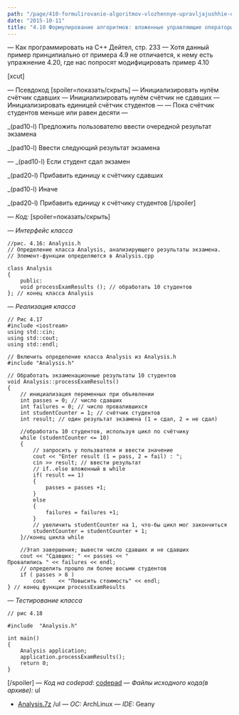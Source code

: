 ```yaml
---
path: "/page/410-formulirovanie-algoritmov-vlozhennye-upravljajushhie-operatory"
date: "2015-10-11"
title: "4.10 Формулирование алгоритмов: вложенные управляющие операторы"
---
```

— Как программировать на C++ Дейтел, стр. 233
— Хотя данный пример принципиально от примера 4.9 не отличается, к нему есть упражнение 4.20, где нас попросят модифицировать пример 4.10

[xcut]

— Псевдокод
[spoiler=показать/скрыть]
— Инициализировать нулём счётчик сдавших
— Инициализировать нулём счётчик не сдавших
— Инициализировать единицей счётчик студентов
— 
— Пока счётчик студентов меньше или равен десяти
— 

_(pad10-l) Предложить пользователю ввести очередной результат экзамена

_(pad10-l) Ввести следующий результат экзамена

— 
_(pad10-l) Если студент сдал экзамен

_(pad20-l) Прибавить единицу к счётчику сдавших

_(pad10-l) Иначе

_(pad20-l) Прибавить единицу к счётчику студентов
[/spoiler]

—  *Код:*
[spoiler=показать/скрыть]

—  *Интерфейс класса*

```
//рис. 4.16: Analysis.h
// Определение класса Analysis, анализирующего результаты экзамена.
// Элемент-функции определяются в Analysis.cpp

class Analysis
{
	public:
	void processExamResults (); // обработать 10 студентов
}; // конец класса Analysis

```

—  *Реализация класса*

```
// Рис 4.17
#include <iostream>
using std::cin;
using std::cout;
using std::endl;

// Включить определение класса Analysis из Analysis.h
#include "Analysis.h"

// Обработать экзаменационные результаты 10 студентов
void Analysis::processExamResults()
{
	// инициализация переменных при объявлении
	int passes = 0; // число сдавших
	int failures = 0; // число провалившихся
	int studentCounter = 1; // счётчик студентов
	int result; // один результат экзамена (1 = сдал, 2 = не сдал)

	//обработать 10 студентов, используя цикл по счётчику
	while (studentCounter <= 10)
	{
		// запросить у пользвателя и ввести значение
		cout << "Enter result (1 = pass, 2 = fail) : ";
		cin >> result; // ввести результат
		// if..else вложенный в while
		if( result == 1)
		{
			passes = passes +1;
		}
		else
		{
			failures = failures +1;
		}
		// увеличить studentCounter на 1, что-бы цикл мог закончиться
		studentCounter = studentCounter + 1;
	}//конец цикла while

	//Этап завершения; вывести число сдавших и не сдавших
	cout << "Сдавших: " << passes << "
Провалились " << failures << endl;
	// определить прошло ли более восьми студентов
	if ( passes > 8 )
		cout	<< "Повысить стоимость" << endl;
} // конец функции processExamResults

```

—  *Тестирование класса*

```
// рис 4.18

#include  "Analysis.h"

int main()
{
	Analysis application;
	application.processExamResults();
	return 0;
}

```
[/spoiler]
—  *Код на codepad*: <a href="http://codepad.org/fC0abboS">codepad</a>
—  *Файлы исходного кода(в архиве):* 
ul
* <a href="http://stud.ashcherbakov.ru/uploads/_pages/17/analysis.7z">Analysis.7z</a>
/ul
—  *ОС:* ArchLinux
—  *IDE:* Geany
